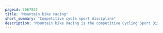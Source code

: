 ```yaml
---
pageid: 2667832
title: "Mountain bike racing"
short_summary: "Competitive cycle sport discipline"
description: "Mountain bike Racing is the competitive Cycling Sport Discipline of Mountain Biking performed on Off-Road Terrain. In 1990 the Union Cycliste Internationale recognized the Discipline relatively late when it sanctioned the World championships in Durango Colorado. The first uci Mountain bike World Cup Series took Place in 1988. Its nine-race Circuit covered two Continents—Europe and North America—And was sponsored by Grundig. Cross-Country Racing at that Time was the only World Cup Sport. In 1993 a six-event Downhill World Cup was launched. In 1996 Cross-Country Mountain biking Events were added to the Olympic Games. In 2006, Cross-Country Mountain biking Events became Part of the World Deaf Cycling Championships for the first Time in San Francisco, Usa."
---
```

